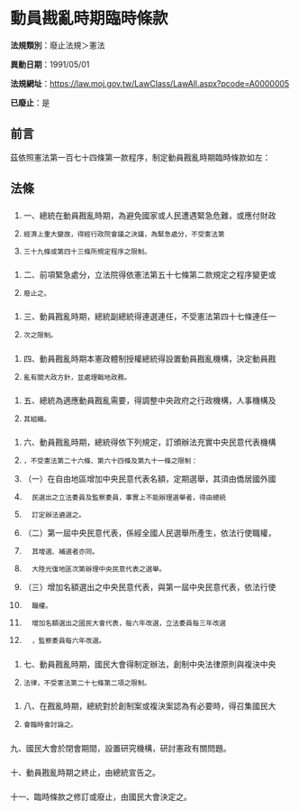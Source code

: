 # 動員戡亂時期臨時條款

**法規類別**：廢止法規＞憲法

**異動日期**：1991/05/01  

**法規網址**：https://law.moj.gov.tw/LawClass/LawAll.aspx?pcode=A0000005

**已廢止**：是

## 前言
茲依照憲法第一百七十四條第一款程序，制定動員戡亂時期臨時條款如左：

## 法條
##### 
1. 一、總統在動員戡亂時期，為避免國家或人民遭遇緊急危難，或應付財政
1.     經濟上重大變故，得經行政院會議之決議，為緊急處分，不受憲法第
1.     三十九條或第四十三條所規定程序之限制。

##### 
1. 二、前項緊急處分，立法院得依憲法第五十七條第二款規定之程序變更或
1.     廢止之。

##### 
1. 三、動員戡亂時期，總統副總統得連選連任，不受憲法第四十七條連任一
1.     次之限制。

##### 
1. 四、動員戡亂時期本憲政體制授權總統得設置動員戡亂機構，決定動員戡
1.     亂有關大政方針，並處理戰地政務。

##### 
1. 五、總統為適應動員戡亂需要，得調整中央政府之行政機構，人事機構及
1.     其組織。

##### 
1. 六、動員戡亂時期，總統得依下列規定，訂頒辦法充實中央民意代表機構
1.     ，不受憲法第二十六條、第六十四條及第九十一條之限制：
1. （一）在自由地區增加中央民意代表名額，定期選舉，其須由僑居國外國
1.       民選出之立法委員及監察委員，事實上不能辦理選舉者，得由總統
1.       訂定辦法遴選之。
1. （二）第一屆中央民意代表，係經全國人民選舉所產生，依法行使職權，
1.       其增選、補選者亦同。
1.       大陸光復地區次第辦理中央民意代表之選舉。
1. （三）增加名額選出之中央民意代表，與第一屆中央民意代表，依法行使
1.       職權。
1.       增加名額選出之國民大會代表，每六年改選，立法委員每三年改選
1.       ，監察委員每六年改選。

##### 
1. 七、動員戡亂時期，國民大會得制定辦法，創制中央法律原則與複決中央
1.     法律，不受憲法第二十七條第二項之限制。

##### 
1. 八、在戡亂時期，總統對於創制案或複決案認為有必要時，得召集國民大
1.     會臨時會討論之。

##### 
九、國民大會於閉會期間，設置研究機構，研討憲政有關問題。

##### 
十、動員戡亂時期之終止，由總統宣告之。

##### 
十一、臨時條款之修訂或廢止，由國民大會決定之。


